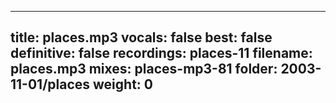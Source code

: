 
---
title: places.mp3
vocals: false
best: false
definitive: false
recordings: places-11
filename: places.mp3
mixes: places-mp3-81
folder: 2003-11-01/places
weight: 0
---
